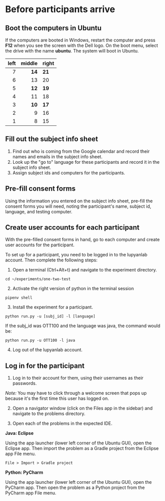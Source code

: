 # Before participants arrive

## Boot the computers in Ubuntu

If the computers are booted in Windows, restart the computer and press **F12**
when you see the screen with the Dell logo. On the boot menu, select the drive
with the name **ubuntu**. The system will boot in Ubuntu.

| left| middle|right |
|----:|------:|:-----|
|    7| **14**|**21**|
|    6|     13|20    |
|    5| **12**|**19**|
|    4|     11|18    |
|    3| **10**|**17**|
|    2|      9|16    |
|    1|      8|15    |

## Fill out the subject info sheet

1. Find out who is coming from the Google calendar and record
   their names and emails in the subject info sheet.
2. Look up the "go to" language for these participants and record
   it in the subject info sheet.
3. Assign subject ids and computers for the participants.

## Pre-fill consent forms

Using the information you entered on the subject info sheet,
pre-fill the consent forms you will need, noting the participant's
name, subject id, language, and testing computer.

## Create user accounts for each participant

With the pre-filled consent forms in hand, go to each computer
and create user accounts for the participant.

To set up for a participant, you need to be logged in to the lupyanlab
account. Then complete the following steps:

1. Open a terminal (Ctrl+Alt+t) and navigate to the experiment directory.

```
cd ~/experiments/one-two-test
```

2. Activate the right version of python in the terminal session

```
pipenv shell
```

3. Install the experiment for a participant.

```
python run.py -u [subj_id] -l [language]
```

If the subj_id was OTT100 and the language was java, the command would be:

```
python run.py -u OTT100 -l java
```

4. Log out of the lupyanlab account.

## Log in for the participant

1. Log in to their account for them, using their usernames as their passwords.

_Note:_ You may have to click through a welcome screen that pops up because
it's the first time this user has logged on.

2. Open a navigator window (click on the Files app in the sidebar) and navigate
   to the problems directory.

3. Open each of the problems in the expected IDE.

**Java: Eclipse**

Using the app launcher (lower left corner of the Ubuntu GUI), open the Eclipse
app. Then import the problem as a Gradle project from the Eclipse app File menu.

```
File > Import > Gradle project
```

**Python: PyCharm**

Using the app launcher (lower left corner of the Ubuntu GUI), open the PyCharm
app. Then open the problem as a Python project from the PyCharm app File menu.
